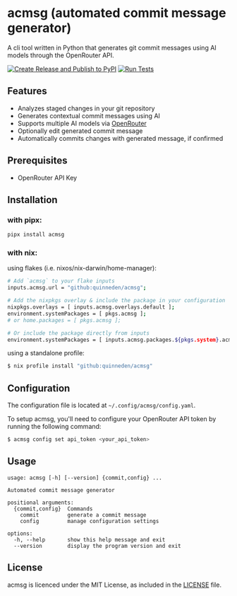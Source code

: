 # acmsg (automated commit message generator)

A cli tool written in Python that generates git commit messages using AI models
through the OpenRouter API.

[![Create Release and Publish to PyPI](https://github.com/quinneden/acmsg/actions/workflows/publish-and-release.yaml/badge.svg)](https://github.com/quinneden/acmsg/actions/workflows/publish-and-release.yaml)
[![Run Tests](https://github.com/quinneden/acmsg/actions/workflows/test.yaml/badge.svg?branch=main)](https://github.com/quinneden/acmsg/actions/workflows/test.yaml)

## Features

- Analyzes staged changes in your git repository
- Generates contextual commit messages using AI
- Supports multiple AI models via [OpenRouter](https://openrouter.ai)
- Optionally edit generated commit message
- Automatically commits changes with generated message, if confirmed

## Prerequisites
- OpenRouter API Key

## Installation

### with pipx:
```bash
pipx install acmsg
```

### with nix:
using flakes (i.e. nixos/nix-darwin/home-manager):
```bash
# Add `acmsg` to your flake inputs
inputs.acmsg.url = "github:quinneden/acmsg";

# Add the nixpkgs overlay & include the package in your configuration
nixpkgs.overlays = [ inputs.acmsg.overlays.default ];
environment.systemPackages = [ pkgs.acmsg ];
# or home.packages = [ pkgs.acmsg ];

# Or include the package directly from inputs
environment.systemPackages = [ inputs.acmsg.packages.${pkgs.system}.acmsg ];
```
using a standalone profile:
```bash
$ nix profile install "github:quinneden/acmsg"
```

## Configuration

The configuration file is located at `~/.config/acmsg/config.yaml`.

To setup acmsg, you'll need to configure your OpenRouter API token by running
the following command:
```bash
$ acmsg config set api_token <your_api_token>
```

## Usage

```
usage: acmsg [-h] [--version] {commit,config} ...

Automated commit message generator

positional arguments:
  {commit,config}  Commands
    commit         generate a commit message
    config         manage configuration settings

options:
  -h, --help       show this help message and exit
  --version        display the program version and exit
```

## License

acmsg is licenced under the MIT License, as included in the [LICENSE](LICENSE) file.
